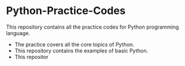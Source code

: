 # Python-Practice-Codes
This repository contains all the practice codes for Python programming language.
- The practice covers all the core topics of Python.
- This repository contains the examples of basic Python.
- This repositor
